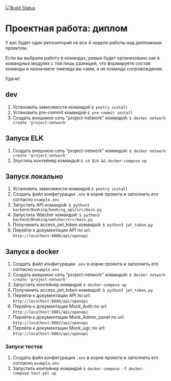 [![Build Status](https://github.com/GA10v/graduate_work/actions/workflows/checks.yml/badge.svg?branch=main)](https://github.com/GA10v/graduate_work/actions/workflows/checks.yml)

# Проектная работа: диплом

У вас будет один репозиторий на все 4 недели работы над дипломным проектом.

Если вы выбрали работу в командах, ревью будет организовано как в командных модулях с той лишь разницей, что формируете состав команды и назначаете тимлида вы сами, а не команда сопровождения.

Удачи!

## dev

1. Установить зависимости командой
   `$ poetry install`
2. Установить pre-commit командой
   `$ pre-commit install`
3. Создать внешнюю сеть "project-network" командой:
   `$ docker network create 'project-network'`

## Запуск ELK

1. Создать внешнюю сеть "project-network" командой:
   `$ docker network create 'project-network'`
2. Зпустить контейнер командой
   `$ cd ELK && docker-compose up`

## Запуск локально

1. Установить зависимости командой
   `$ poetry install`
2. Создать файл конфигурации `.env` в корне проекта и заполнить его согласно `example.env`
3. Запустить API командой:
   `$ python3 backend/Booking/booking_api/src/main.py`
4. Запустить Watcher командой:
   `$ python3 backend/Booking/watcher/src/main.py`
5. Полученить access_jwt_token командой:
   `$ python3 jwt_token.py`
6. Перейти к документации API по url: `http://localhost:8080/api/openapi`

## Запуск в docker

1. Создать файл конфигурации `.env` в корне проекта и заполнить его согласно `example.env`
2. Создать внешнюю сеть "project-network" командой:
   `$ docker network create 'project-network'`
3. Запустить контейнер командой
   `$ docker-compose up`
4. Полученить access_jwt_token командой:
   `$ python3 jwt_token.py`
5. Перейти к документации API по url: `http://localhost:8080/api/openapi`
6. Перейти к документации Mock_Auth по url: `http://localhost:8081/api/openapi`
7. Перейти к документации Mock_Admin_panel по url: `http://localhost:8082/api/openapi`
8. Перейти к документации Mock_ugc по url: `http://localhost:8083/api/openapi`

### Запуск тестов

1. Создать файл конфигурации `.env` в корне проекта и заполнить его согласно `example.env`
2. Запустить контейнер командой
   `$ docker-compose -f docker-compose.test.yml up`

